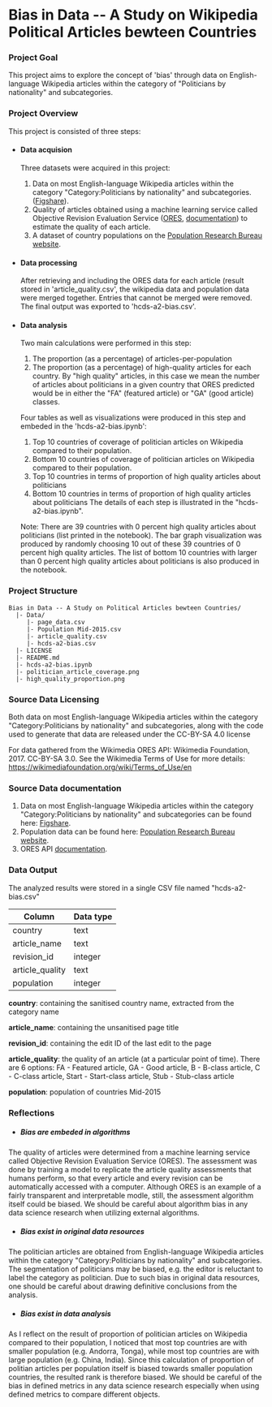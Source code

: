 # Bias in Data -- A Study on Wikipedia Political Articles bewteen Countries

### Project Goal  
This project aims to explore the concept of 'bias' through data on English-language Wikipedia articles within the category of "Politicians by nationality" and subcategories.

### Project Overview  
This project is consisted of three steps:
* #### Data acquision
  Three datasets were acquired in this project:
  1. Data on most English-language Wikipedia articles within the category "Category:Politicians by nationality" and subcategories. ([Figshare](https://figshare.com/articles/Untitled_Item/5513449)). 
  2. Quality of articles obtained using a machine learning service called Objective Revision Evaluation Service ([ORES](https://www.mediawiki.org/wiki/ORES), [documentation](https://ores.wikimedia.org/v3/#!/scoring/get_v3_scores_context_revid_model)) to estimate the quality of each article.
  3. A dataset of country populations on the [Population Research Bureau website](http://www.prb.org/DataFinder/Topic/Rankings.aspx?ind=14).
* #### Data processing 
  After retrieving and including the ORES data for each article (result stored in 'article_quality.csv', the wikipedia data and population data were merged together. Entries that cannot be merged were removed. The final output was exported to 'hcds-a2-bias.csv'.
* #### Data analysis
  Two main calculations were performed in this step:
  1. The proportion (as a percentage) of articles-per-population 
  2. The proportion (as a percentage) of high-quality articles for each country. By "high quality" articles, in this case we mean the number of articles about politicians in a given country that ORES predicted would be in either the "FA" (featured article) or "GA" (good article) classes.

  Four tables as well as visualizations were produced in this step and embeded in the 'hcds-a2-bias.ipynb':
  1. Top 10 countries of coverage of politician articles on Wikipedia compared to their population.
  2. Bottom 10 countries of coverage of politician articles on Wikipedia compared to their population.
  3. Top 10 countries in terms of proportion of high quality articles about politicians
  4. Bottom 10 countries in terms of proportion of high quality articles about politicians
  The details of each step is illustrated in the "hcds-a2-bias.ipynb".  

  Note: There are 39 countries with 0 percent high quality articles about politicians (list printed in the notebook). The bar graph visualization was produced by randomly choosing 10 out of these 39 countries of 0 percent high quality articles. The list of bottom 10 countries with larger than 0 percent high quality articles about politicians is also produced in the notebook. 

### Project Structure
```
Bias in Data -- A Study on Political Articles bewteen Countries/  
  |- Data/  
     |- page_data.csv  
     |- Population Mid-2015.csv   
     |- article_quality.csv
     |- hcds-a2-bias.csv  
  |- LICENSE
  |- README.md
  |- hcds-a2-bias.ipynb
  |- politician_article_coverage.png
  |- high_quality_proportion.png  
```

### Source Data Licensing 
Both data on most English-language Wikipedia articles within the category "Category:Politicians by nationality" and subcategories, along with the code used to generate that data are released under the CC-BY-SA 4.0 license

For data gathered from the Wikimedia ORES API:
Wikimedia Foundation, 2017. CC-BY-SA 3.0.
See the Wikimedia Terms of Use for more details:
https://wikimediafoundation.org/wiki/Terms_of_Use/en

### Source Data documentation
1. Data on most English-language Wikipedia articles within the category "Category:Politicians by nationality" and subcategories can be found here: [Figshare](https://figshare.com/articles/Untitled_Item/5513449). 
2. Population data can be found here: [Population Research Bureau website](http://www.prb.org/DataFinder/Topic/Rankings.aspx?ind=14).
3. ORES API [documentation](https://ores.wikimedia.org/v3/#!/scoring/get_v3_scores_context_revid_model).

### Data Output 
The analyzed results were stored in a single CSV file named "hcds-a2-bias.csv"


|        Column         |       Data type     |
|-----------------------|---------------------|
|    country   	        |         text        |
|    article_name       |         text        |
|    revision_id      	|         integer     |
|    article_quality    |         text        |
|    population         |         integer     |

**country**: containing the sanitised country name, extracted from the category name

**article_name**: containing the unsanitised page title 

**revision_id**: containing the edit ID of the last edit to the page

**article_quality**: the quality of an article (at a particular point of time). There are 6 options: FA - Featured article, GA - Good article, B - B-class article, C - C-class article, Start - Start-class article, Stub - Stub-class article

**population**: population of countries Mid-2015  


### Reflections
* ##### Bias are embeded in algorithms
The quality of articles were determined from  a machine learning service called Objective Revision Evaluation Service (ORES). The assessment was done by  training a model to replicate the article quality assessments that humans perform, so that every article and every revision can be automatically accessed with a computer. Although ORES is an example of a fairly transparent and interpretable modle, still, the assessment algorithm itself could be biased. We should be careful about algorithm bias in any data science research when utilizing external algorithms. 

* ##### Bias exist in original data resources
The politician articles are obtained from English-language Wikipedia articles within the category "Category:Politicians by nationality" and subcategories. The segmentation of politicians may be biased, e.g. the editor is reluctant to label the category as politician. Due to such bias in original data resources, one should be careful about drawing definitive conclusions from the analysis. 

* ##### Bias exist in data analysis
As I reflect on the result of proportion of politician articles on Wikipedia compared to their population, I noticed that most top countries are with smaller population (e.g. Andorra, Tonga), while most top countries are with large population (e.g. China, India). Since this calculation of proportion of politian articles per population itself is biased towards smaller population countries, the resulted rank is therefore biased. We should be careful of the bias in defined metrics in any data science research especially when using defined metrics to compare different objects. 